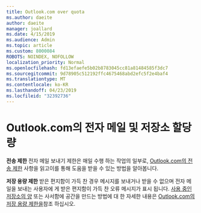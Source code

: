 ```yaml
---
title: Outlook.com over quota
ms.author: daeite
author: daeite
manager: joallard
ms.date: 4/15/2019
ms.audience: Admin
ms.topic: article
ms.custom: 8000084
ROBOTS: NOINDEX, NOFOLLOW
localization_priority: Normal
ms.openlocfilehash: fd13efaefe5b02b8783045cc81a81484585f3dc7
ms.sourcegitcommit: 9d78905c512192ffc4675468abd2efc5f2e4baf4
ms.translationtype: MT
ms.contentlocale: ko-KR
ms.lasthandoff: 04/23/2019
ms.locfileid: "32392736"
---
```

# <a name="email-and-storage-quota-in-outlookcom"></a>Outlook.com의 전자 메일 및 저장소 할당량

**전송 제한** 전자 메일 보내기 제한은 매일 수행 하는 작업의 일부로, [Outlook.com의 전송 제한](https://support.office.com/article/279ee200-594c-40f0-9ec8-bb6af7735c2e) 사항을 읽고이를 통해 도움을 받을 수 있는 방법을 알아봅니다.

**저장 용량 제한** 받은 편지함이 가득 찬 경우 메시지를 보내거나 받을 수 없으며 전자 메일을 보내는 사용자에 게 받은 편지함이 가득 찬 오류 메시지가 표시 됩니다. [사용 중인 저장소의 양](https://go.microsoft.com/fwlink/?linkid=2052089) 또는 사서함에 공간을 만드는 방법에 대 한 자세한 내용은 [Outlook.com의 저장 용량 제한을](https://support.office.com/article/7ac99134-69e5-4619-ac0b-2d313bba5e9e)참조 하십시오.